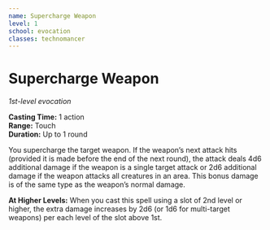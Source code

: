 ```yaml
---
name: Supercharge Weapon
level: 1
school: evocation
classes: technomancer
---
```


# Supercharge Weapon
_1st-level evocation_ 

**Casting Time:** 1 action    
**Range:** Touch    
**Duration:** Up to 1 round 

You supercharge the target weapon. If the weapon’s next attack hits (provided it is made before the end of the next round), the attack deals 4d6 additional damage if the weapon is a single target attack or 2d6 additional damage if the weapon attacks all creatures in an area. This bonus damage is of the same type as the weapon’s normal damage.

**At Higher Levels:**  When you cast this spell using a slot of 2nd level or higher, the extra damage increases by 2d6 (or 1d6 for multi-target weapons) per each level of the slot above 1st.
